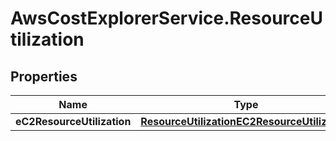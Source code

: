 # AwsCostExplorerService.ResourceUtilization

## Properties

Name | Type | Description | Notes
------------ | ------------- | ------------- | -------------
**eC2ResourceUtilization** | [**ResourceUtilizationEC2ResourceUtilization**](ResourceUtilizationEC2ResourceUtilization.md) |  | [optional] 



